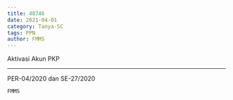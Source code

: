 ```yaml
---
title: 48746
date: 2021-04-01
category: Tanya-SC
tags: PPN
author: FMMS
---
```


Aktivasi Akun PKP

---

PER-04/2020 dan SE-27/2020

`FMMS`
